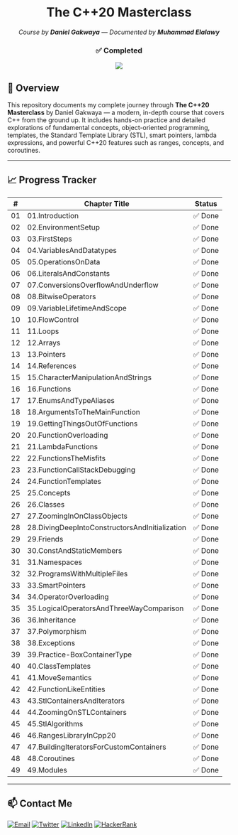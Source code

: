 <h1 align="center">The C++20 Masterclass</h1>

<p align="center"><em>Course by <strong>Daniel Gakwaya</strong> — Documented by <strong>Muhammad Elalawy</strong></em></p>

<h3 align="center">✅ Completed</h3>

<p align="center">
  <img src="https://img.shields.io/badge/Progress-100%25-brightgreen?style=for-the-badge&logo=c%2B%2B" />
</p>


## 📘 Overview

This repository documents my complete journey through **The C++20 Masterclass** by Daniel Gakwaya — a modern, in-depth course that covers C++ from the ground up. It includes hands-on practice and detailed explorations of fundamental concepts, object-oriented programming, templates, the Standard Template Library (STL), smart pointers, lambda expressions, and powerful C++20 features such as ranges, concepts, and coroutines.

---

## 📈 Progress Tracker

| #  | Chapter Title                                  | Status |
| -- | ---------------------------------------------- | ------ |
| 01 | 01.Introduction                                | ✅ Done |
| 02 | 02.EnvironmentSetup                            | ✅ Done |
| 03 | 03.FirstSteps                                  | ✅ Done |
| 04 | 04.VariablesAndDatatypes                       | ✅ Done |
| 05 | 05.OperationsOnData                            | ✅ Done |
| 06 | 06.LiteralsAndConstants                        | ✅ Done |
| 07 | 07.ConversionsOverflowAndUnderflow             | ✅ Done |
| 08 | 08.BitwiseOperators                            | ✅ Done |
| 09 | 09.VariableLifetimeAndScope                    | ✅ Done |
| 10 | 10.FlowControl                                 | ✅ Done |
| 11 | 11.Loops                                       | ✅ Done |
| 12 | 12.Arrays                                      | ✅ Done |
| 13 | 13.Pointers                                    | ✅ Done |
| 14 | 14.References                                  | ✅ Done |
| 15 | 15.CharacterManipulationAndStrings             | ✅ Done |
| 16 | 16.Functions                                   | ✅ Done |
| 17 | 17.EnumsAndTypeAliases                         | ✅ Done |
| 18 | 18.ArgumentsToTheMainFunction                  | ✅ Done |
| 19 | 19.GettingThingsOutOfFunctions                 | ✅ Done |
| 20 | 20.FunctionOverloading                         | ✅ Done |
| 21 | 21.LambdaFunctions                             | ✅ Done |
| 22 | 22.FunctionsTheMisfits                         | ✅ Done |
| 23 | 23.FunctionCallStackDebugging                  | ✅ Done |
| 24 | 24.FunctionTemplates                           | ✅ Done |
| 25 | 25.Concepts                                    | ✅ Done |
| 26 | 26.Classes                                     | ✅ Done |
| 27 | 27.ZoomingInOnClassObjects                     | ✅ Done |
| 28 | 28.DivingDeepIntoConstructorsAndInitialization | ✅ Done |
| 29 | 29.Friends                                     | ✅ Done |
| 30 | 30.ConstAndStaticMembers                       | ✅ Done |
| 31 | 31.Namespaces                                  | ✅ Done |
| 32 | 32.ProgramsWithMultipleFiles                   | ✅ Done |
| 33 | 33.SmartPointers                               | ✅ Done |
| 34 | 34.OperatorOverloading                         | ✅ Done |
| 35 | 35.LogicalOperatorsAndThreeWayComparison       | ✅ Done |
| 36 | 36.Inheritance                                 | ✅ Done |
| 37 | 37.Polymorphism                                | ✅ Done |
| 38 | 38.Exceptions                                  | ✅ Done |
| 39 | 39.Practice-BoxContainerType                   | ✅ Done |
| 40 | 40.ClassTemplates                              | ✅ Done |
| 41 | 41.MoveSemantics                               | ✅ Done |
| 42 | 42.FunctionLikeEntities                        | ✅ Done |
| 43 | 43.StlContainersAndIterators                   | ✅ Done |
| 44 | 44.ZoomingOnSTLContainers                      | ✅ Done |
| 45 | 45.StlAlgorithms                               | ✅ Done |
| 46 | 46.RangesLibraryInCpp20                        | ✅ Done |
| 47 | 47.BuildingIteratorsForCustomContainers        | ✅ Done |
| 48 | 48.Coroutines                                  | ✅ Done |
| 49 | 49.Modules                                     | ✅ Done |

---


## 📫 Contact Me

<p align="left">
  <a href="mailto:mohamedelalawey7@gmail.com"><img src="https://img.shields.io/badge/Gmail-D14836?style=flat&logo=gmail&logoColor=white" alt="Email" /></a>
  <a href="https://twitter.com/elalawey" target="_blank"><img src="https://img.shields.io/badge/Twitter-1DA1F2?style=flat&logo=twitter&logoColor=white" alt="Twitter" /></a>
  <a href="https://linkedin.com/in/elalawy" target="_blank"><img src="https://img.shields.io/badge/LinkedIn-0077B5?style=flat&logo=linkedin&logoColor=white" alt="LinkedIn" /></a>
  <a href="https://www.hackerrank.com/mohamedelalawey7" target="_blank"><img src="https://img.shields.io/badge/HackerRank-2EC866?style=flat&logo=HackerRank&logoColor=white" alt="HackerRank" /></a>
</p>
